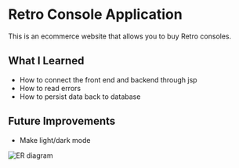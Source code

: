 # Retro Console Application
This is an ecommerce website that allows you to buy Retro consoles.

## What I Learned
 - How to connect the front end and backend through jsp
 - How to read errors
 - How to persist data back to database
 
## Future Improvements
 - Make light/dark mode

![ER diagram](https://user-images.githubusercontent.com/78994528/165410037-38a72263-8599-4d34-8128-0b27d5af666c.png)
